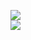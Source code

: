 [![](https://img.shields.io/badge/Made%20With-Github%20Spray-lightgrey.svg?style=for-the-badge&logo=github)](https://github.com/Annihil/github-spray#10815)  
[![](https://i.imgur.com/2DrTn0Z.gif)](https://github.com/Annihil/github-spray)